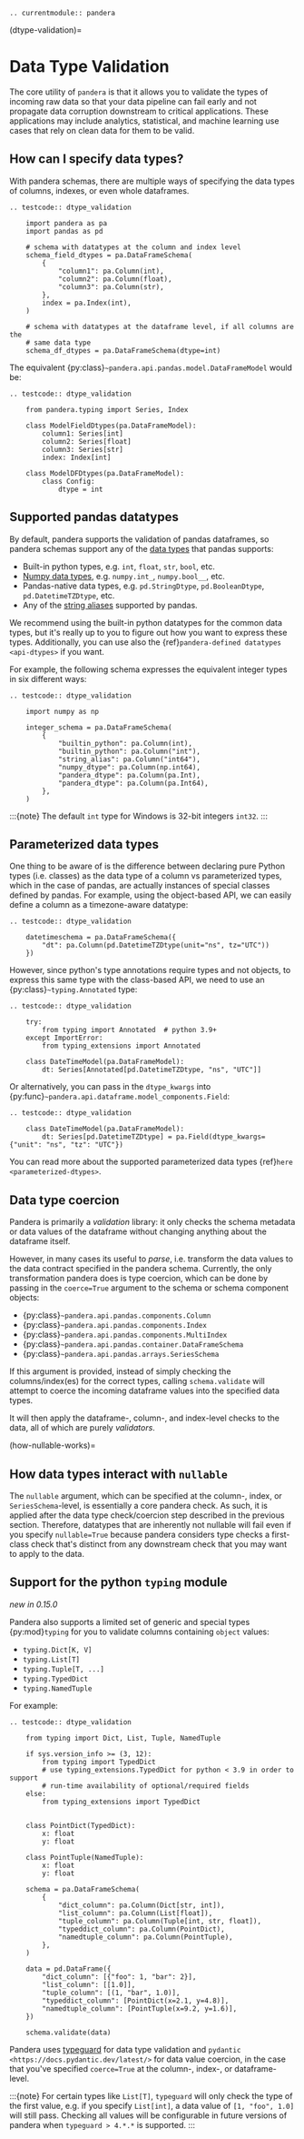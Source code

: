```{eval-rst}
.. currentmodule:: pandera
```

(dtype-validation)=

# Data Type Validation

The core utility of `pandera` is that it allows you to validate the types of
incoming raw data so that your data pipeline can fail early and not propagate
data corruption downstream to critical applications. These applications may
include analytics, statistical, and machine learning use cases that rely on
clean data for them to be valid.

## How can I specify data types?

With pandera schemas, there are multiple ways of specifying the data types of
columns, indexes, or even whole dataframes.

```{eval-rst}
.. testcode:: dtype_validation

    import pandera as pa
    import pandas as pd

    # schema with datatypes at the column and index level
    schema_field_dtypes = pa.DataFrameSchema(
        {
            "column1": pa.Column(int),
            "column2": pa.Column(float),
            "column3": pa.Column(str),
        },
        index = pa.Index(int),
    )

    # schema with datatypes at the dataframe level, if all columns are the
    # same data type
    schema_df_dtypes = pa.DataFrameSchema(dtype=int)

```

The equivalent {py:class}`~pandera.api.pandas.model.DataFrameModel` would be:

```{eval-rst}
.. testcode:: dtype_validation

    from pandera.typing import Series, Index

    class ModelFieldDtypes(pa.DataFrameModel):
        column1: Series[int]
        column2: Series[float]
        column3: Series[str]
        index: Index[int]

    class ModelDFDtypes(pa.DataFrameModel):
        class Config:
            dtype = int

```

## Supported pandas datatypes

By default, pandera supports the validation of pandas dataframes, so pandera
schemas support any of the [data types](https://pandas.pydata.org/docs/user_guide/basics.html#dtypes)
that pandas supports:

- Built-in python types, e.g. `int`, `float`, `str`, `bool`, etc.
- [Numpy data types](https://numpy.org/doc/stable/user/basics.types.html), e.g. `numpy.int_`, `numpy.bool__`, etc.
- Pandas-native data types, e.g. `pd.StringDtype`, `pd.BooleanDtype`, `pd.DatetimeTZDtype`, etc.
- Any of the [string aliases](https://pandas.pydata.org/docs/user_guide/basics.html#dtypes) supported by pandas.

We recommend using the built-in python datatypes for the common data types, but
it's really up to you to figure out how you want to express these types.
Additionally, you can use also the {ref}`pandera-defined datatypes <api-dtypes>`
if you want.

For example, the following schema expresses the equivalent integer types in
six different ways:

```{eval-rst}
.. testcode:: dtype_validation

    import numpy as np

    integer_schema = pa.DataFrameSchema(
        {
            "builtin_python": pa.Column(int),
            "builtin_python": pa.Column("int"),
            "string_alias": pa.Column("int64"),
            "numpy_dtype": pa.Column(np.int64),
            "pandera_dtype": pa.Column(pa.Int),
            "pandera_dtype": pa.Column(pa.Int64),
        },
    )
```

:::{note}
The default `int` type for Windows is 32-bit integers `int32`.
:::

## Parameterized data types

One thing to be aware of is the difference between declaring pure Python types
(i.e. classes) as the data type of a column vs parameterized types, which in
the case of pandas, are actually instances of special classes defined by pandas.
For example, using the object-based API, we can easily define a column as a
timezone-aware datatype:

```{eval-rst}
.. testcode:: dtype_validation

    datetimeschema = pa.DataFrameSchema({
        "dt": pa.Column(pd.DatetimeTZDtype(unit="ns", tz="UTC"))
    })
```

However, since python's type annotations require types and not objects, to
express this same type with the class-based API, we need to use an
{py:class}`~typing.Annotated` type:

```{eval-rst}
.. testcode:: dtype_validation

    try:
        from typing import Annotated  # python 3.9+
    except ImportError:
        from typing_extensions import Annotated

    class DateTimeModel(pa.DataFrameModel):
        dt: Series[Annotated[pd.DatetimeTZDtype, "ns", "UTC"]]
```

Or alternatively, you can pass in the `dtype_kwargs` into
{py:func}`~pandera.api.dataframe.model_components.Field`:

```{eval-rst}
.. testcode:: dtype_validation

    class DateTimeModel(pa.DataFrameModel):
        dt: Series[pd.DatetimeTZDtype] = pa.Field(dtype_kwargs={"unit": "ns", "tz": "UTC"})
```

You can read more about the supported parameterized data types
{ref}`here <parameterized-dtypes>`.

## Data type coercion

Pandera is primarily a *validation* library: it only checks the schema metadata
or data values of the dataframe without changing anything about the dataframe
itself.

However, in many cases its useful to *parse*, i.e. transform the data values
to the data contract specified in the pandera schema. Currently, the only
transformation pandera does is type coercion, which can be done by passing in
the `coerce=True` argument to the schema or schema component objects:

- {py:class}`~pandera.api.pandas.components.Column`
- {py:class}`~pandera.api.pandas.components.Index`
- {py:class}`~pandera.api.pandas.components.MultiIndex`
- {py:class}`~pandera.api.pandas.container.DataFrameSchema`
- {py:class}`~pandera.api.pandas.arrays.SeriesSchema`

If this argument is provided, instead of simply checking the columns/index(es)
for the correct types, calling `schema.validate` will attempt to coerce the
incoming dataframe values into the specified data types.

It will then apply the dataframe-, column-, and index-level checks to the
data, all of which are purely *validators*.

(how-nullable-works)=

## How data types interact with `nullable`

The `nullable` argument, which can be specified at the column-, index, or
`SeriesSchema`-level, is essentially a core pandera check. As such, it is
applied after the data type check/coercion step described in the previous
section. Therefore, datatypes that are inherently not nullable will fail even
if you specify `nullable=True` because pandera considers type checks a
first-class check that's distinct from any downstream check that you may want
to apply to the data.

## Support for the python `typing` module

*new in 0.15.0*

Pandera also supports a limited set of generic and special types {py:mod}`typing`
for you to validate columns containing `object` values:

- `typing.Dict[K, V]`
- `typing.List[T]`
- `typing.Tuple[T, ...]`
- `typing.TypedDict`
- `typing.NamedTuple`

For example:

```{eval-rst}
.. testcode:: dtype_validation

    from typing import Dict, List, Tuple, NamedTuple

    if sys.version_info >= (3, 12):
        from typing import TypedDict
        # use typing_extensions.TypedDict for python < 3.9 in order to support
        # run-time availability of optional/required fields
    else:
        from typing_extensions import TypedDict


    class PointDict(TypedDict):
        x: float
        y: float

    class PointTuple(NamedTuple):
        x: float
        y: float

    schema = pa.DataFrameSchema(
        {
            "dict_column": pa.Column(Dict[str, int]),
            "list_column": pa.Column(List[float]),
            "tuple_column": pa.Column(Tuple[int, str, float]),
            "typeddict_column": pa.Column(PointDict),
            "namedtuple_column": pa.Column(PointTuple),
        },
    )

    data = pd.DataFrame({
        "dict_column": [{"foo": 1, "bar": 2}],
        "list_column": [[1.0]],
        "tuple_column": [(1, "bar", 1.0)],
        "typeddict_column": [PointDict(x=2.1, y=4.8)],
        "namedtuple_column": [PointTuple(x=9.2, y=1.6)],
    })

    schema.validate(data)
```

Pandera uses [typeguard](https://typeguard.readthedocs.io/en/latest/) for
data type validation and `pydantic <https://docs.pydantic.dev/latest/>` for
data value coercion, in the case that you've specified `coerce=True` at the
column-, index-, or dataframe-level.

:::{note}
For certain types like `List[T]`, `typeguard` will only check the type
of the first value, e.g. if you specify `List[int]`, a data value of
`[1, "foo", 1.0]` will still pass. Checking all values will be
configurable in future  versions of pandera when `typeguard > 4.*.*` is
supported.
:::
